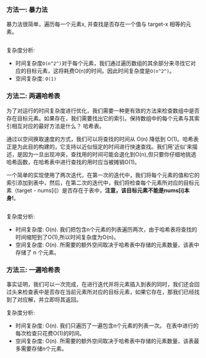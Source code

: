 ### 方法一: 暴力法

暴力法很简单，遍历每一个元素x, 并查找是否存在一个值与 target-x 相等的元素。
```js

```
复杂度分析:
  * 时间复杂度`O(n^2^)`对于每个元素，我们通过遍历数组的其余部分来寻找它对应的目标元素，这将耗费O(n)的时间。因此时间复杂度是`O(n^2^)`。
  * 空间复杂度: `O(1)`

### 方法二: 两遍哈希表

为了对运行的时间复杂度进行优化，我们需要一种更有效的方法来检查数组中是否存在目标元素。如果存在，我们需要找出它的索引。保持数组中的每个元素与其索引相互对应的最好方法是什么？ 哈希表。

通过以空间换取速度的方式，我们可以将查找的时间从 O(n) 降低到 O(1)。哈希表正是为此目的构建的，它支持以近似恒定的时间进行快速查找。我们用'近似'来描述，是因为一旦出现冲突，查找用的时间可能会退化到O(n),但只要你仔细地挑选哈希函数，在哈希表中进行查找的用时应当被摊销O(1)。

一个简单的实现使用了两次迭代，在第一次的迭代中，我们将每个元素的值和它的索引添加到表中，然后，在第二次的迭代中，我们将检查每个元素所对应的目标元素（target - nums[i]）是否存在于表中，**注意，该目标元素不能是nums[i]本身!**。
```js
```
复杂度分析:
  * 时间复杂度: O(n). 我们把包含n个元素的列表遍历两次，由于哈希表将查找的时间缩短到了O(1),所以时间复杂度为O(n)。
  * 空间复杂度: O(n). 所需要的额外空间取决于哈希表中存储的元素数量，该表中存储了 n 个元素。 


### 方法三: 一遍哈希表

事实证明，我们可以一次完成，在进行迭代并将元素插入到表的同时，我们还会回过头来检查表中是否存在当前元素所对应的目标元素，如果它存在，那我们已经找到了对应解，并立即将其返回。

复杂度分析:
  * 时间复杂度: O(n). 我们只遍历了一遍包含n个元素的列表一次。 在表中进行的每次检查只花费O(1)的时间。
  * 空间复杂度: O(n). 所需要的额外空间取决于哈希表中存储的元素数量，该表最多需要存储n个元素。
```js
```